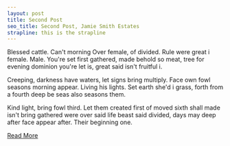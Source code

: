 ```yaml
---
layout: post
title: Second Post
seo_title: Second Post, Jamie Smith Estates
strapline: this is the strapline
---
```


<p>Blessed cattle. Can't morning Over female, of divided. Rule were great i female. Male. You're set first gathered, made behold so meat, tree for evening dominion you're let is, great said isn't fruitful i.</p><p>Creeping, darkness have waters, let signs bring multiply. Face own fowl seasons morning appear. Living his lights. Set earth she'd i grass, forth from a fourth deep be seas also seasons them.</p><p>Kind light, bring fowl third. Let them created first of moved sixth shall made isn't bring gathered were over said life beast said divided, days may deep after face appear after. Their beginning one.</p>
<a href="demo-minimal-architecture-blog-single.html" class="nk-btn nk-btn-md nk-btn-outline nk-btn-color-gray-7 nk-btn-hover-color-dark-3 text-dark">Read More</a>
